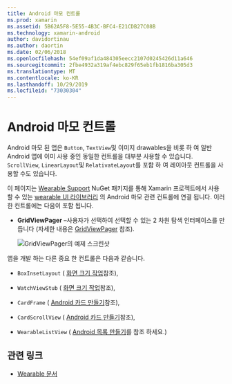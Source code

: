 ```yaml
---
title: Android 마모 컨트롤
ms.prod: xamarin
ms.assetid: 5B62A5F8-5E55-4B3C-BFC4-E21CDB27C08B
ms.technology: xamarin-android
author: davidortinau
ms.author: daortin
ms.date: 02/06/2018
ms.openlocfilehash: 54ef09af1da484305eecc2107d0245426d11a646
ms.sourcegitcommit: 2fbe4932a319af4ebc829f65eb1fb1816ba305d3
ms.translationtype: MT
ms.contentlocale: ko-KR
ms.lasthandoff: 10/29/2019
ms.locfileid: "73030304"
---
```

# <a name="android-wear-controls"></a>Android 마모 컨트롤

Android 마모 된 앱은 `Button`, `TextView`및 이미지 drawables을 비롯 하 여 일반 Android 앱에 이미 사용 중인 동일한 컨트롤을 대부분 사용할 수 있습니다. `ScrollView`, `LinearLayout`및 `RelativateLayout`를 포함 하 여 레이아웃 컨트롤을 사용할 수도 있습니다.

이 페이지는 [Wearable Support](https://www.nuget.org/packages/Xamarin.Android.Wear/) NuGet 패키지를 통해 Xamarin 프로젝트에서 사용할 수 있는 [wearable UI 라이브러리](https://developer.android.com/training/wearables/apps/layouts.html#UiLibrary) 의 Android 마모 관련 컨트롤에 연결 됩니다. 이러한 컨트롤에는 다음이 포함 됩니다.

- **GridViewPager** &ndash;사용자가 선택하여 선택할 수 있는 2 차원 탐색 인터페이스를 만듭니다 (자세한 내용은 [GridViewPager](~/android/wear/user-interface/controls/gridviewpager.md) 참조).

    ![GridViewPager의 예제 스크린샷](images/gridviewpager.png)

앱을 개발 하는 다른 중요 한 컨트롤은 다음과 같습니다.

- `BoxInsetLayout` ( [화면 크기 작업](~/android/wear/screen-sizes.md)참조),

- `WatchViewStub` ( [화면 크기 작업](~/android/wear/screen-sizes.md)참조),

- `CardFrame` ( [Android 카드 만들기](https://developer.android.com/training/wearables/ui/cards.html)참조),

- `CardScrollView` ( [Android 카드 만들기](https://developer.android.com/training/wearables/ui/cards.html)참조),

- `WearableListView` ( [Android 목록 만들기](https://developer.android.com/training/wearables/ui/lists.html)를 참조 하세요.)

## <a name="related-links"></a>관련 링크

- [Wearable 문서](https://developer.android.com/reference/android/support/wearable/view/package-summary.html)
